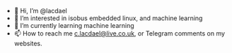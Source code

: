 - 👋 Hi, I’m @lacdael
- 👀 I’m interested in isobus embedded linux, and machine learning
- 🌱 I’m currently learning machine learning
- 📫 How to reach me c.lacdael@live.co.uk, or Telegram comments on my websites.

<!---
lacdael/lacdael is a ✨ special ✨ repository because its `README.md` (this file) appears on your GitHub profile.
You can click the Preview link to take a look at your changes.
--->
